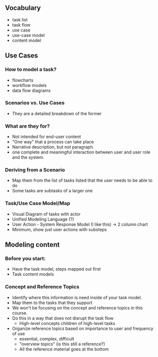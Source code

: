 
## Vocabulary

- task list
- task flow
- use case
- use-case model
- content model

## Use Cases

### How to model a task?
- flowcharts
- workflow models
- data flow diagrams

 ### Scenarios vs. Use Cases
  - They are a detailed breakdown of the former

### What are they for?

- Not intended for end-user content
- "One way" that a process can take place
- Narrative description, but not paragraph.
- one complete and meaningful interaction between user and user role and the system.

### Deriving from a Scenario

- Map them from the list of tasks listed that the user needs to be able to do
- Some tasks are subtasks of a larger one

### Task/Use Case Model/Map

- Visual Diagram of tasks with actor
- Unified Modeling Language (?)
- User Action - System Response Model (I like this)
  -> 2 column chart
- Minimum, show just user actions with substeps

## Modeling content

### Before you start:
- Have the task model, steps mapped out first
- Task content models

### Concept and Reference Topics
- Identify where this information is need inside of your task model.
- Map them to the tasks that they support
- We won't be focusing on the concept and reference topics in this course.
- Do this in a way that does not disrupt the task flow
  - High-level concepts children of high-level tasks
- Organize reference topics based on importance to user and frequency of use
  - essential, complex, difficult
  - "overview topics" (is this still a reference?)
  - All the reference material goes at the bottom
